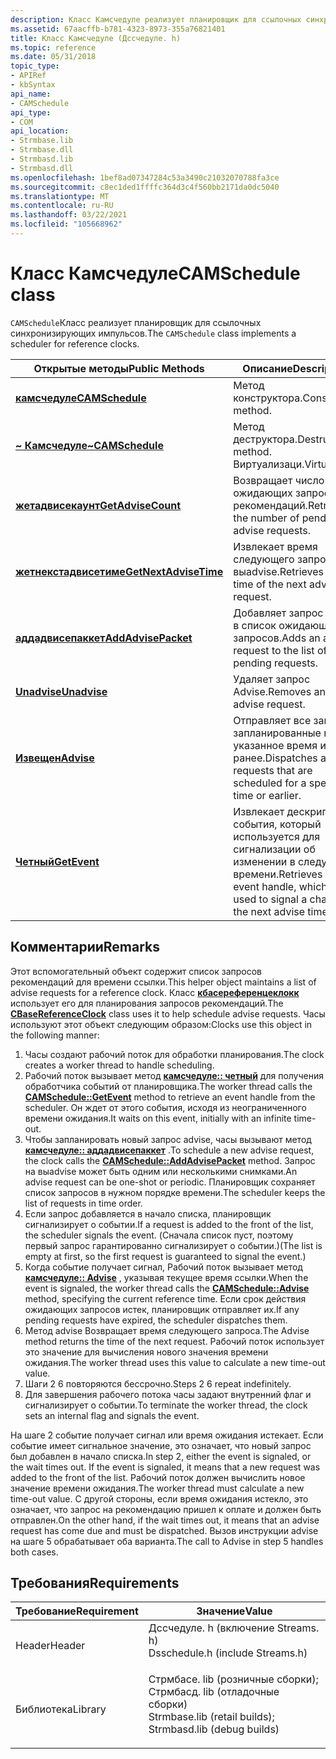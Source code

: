 ```yaml
---
description: Класс Камсчедуле реализует планировщик для ссылочных синхронизирующих импульсов.
ms.assetid: 67aacffb-b781-4323-8973-355a76821401
title: Класс Камсчедуле (Дссчедуле. h)
ms.topic: reference
ms.date: 05/31/2018
topic_type:
- APIRef
- kbSyntax
api_name:
- CAMSchedule
api_type:
- COM
api_location:
- Strmbase.lib
- Strmbase.dll
- Strmbasd.lib
- Strmbasd.dll
ms.openlocfilehash: 1bef8ad07347284c53a3490c21032070788fa3ce
ms.sourcegitcommit: c8ec1ded1ffffc364d3c4f560bb2171da0dc5040
ms.translationtype: MT
ms.contentlocale: ru-RU
ms.lasthandoff: 03/22/2021
ms.locfileid: "105668962"
---
```

# <a name="camschedule-class"></a><span data-ttu-id="16f27-103">Класс Камсчедуле</span><span class="sxs-lookup"><span data-stu-id="16f27-103">CAMSchedule class</span></span>

<span data-ttu-id="16f27-104">`CAMSchedule`Класс реализует планировщик для ссылочных синхронизирующих импульсов.</span><span class="sxs-lookup"><span data-stu-id="16f27-104">The `CAMSchedule` class implements a scheduler for reference clocks.</span></span>



| <span data-ttu-id="16f27-105">Открытые методы</span><span class="sxs-lookup"><span data-stu-id="16f27-105">Public Methods</span></span>                                             | <span data-ttu-id="16f27-106">Описание</span><span class="sxs-lookup"><span data-stu-id="16f27-106">Description</span></span>                                                                          |
|------------------------------------------------------------|--------------------------------------------------------------------------------------|
| [<span data-ttu-id="16f27-107">**камсчедуле**</span><span class="sxs-lookup"><span data-stu-id="16f27-107">**CAMSchedule**</span></span>](camschedule-camschedule.md)             | <span data-ttu-id="16f27-108">Метод конструктора.</span><span class="sxs-lookup"><span data-stu-id="16f27-108">Constructor method.</span></span>                                                                  |
| [<span data-ttu-id="16f27-109">**~ Камсчедуле**</span><span class="sxs-lookup"><span data-stu-id="16f27-109">**~CAMSchedule**</span></span>](camschedule--camschedule.md)           | <span data-ttu-id="16f27-110">Метод деструктора.</span><span class="sxs-lookup"><span data-stu-id="16f27-110">Destructor method.</span></span> <span data-ttu-id="16f27-111">Виртуализаци.</span><span class="sxs-lookup"><span data-stu-id="16f27-111">Virtual.</span></span>                                                          |
| [<span data-ttu-id="16f27-112">**жетадвисекаунт**</span><span class="sxs-lookup"><span data-stu-id="16f27-112">**GetAdviseCount**</span></span>](camschedule-getadvisecount.md)       | <span data-ttu-id="16f27-113">Возвращает число ожидающих запросов рекомендаций.</span><span class="sxs-lookup"><span data-stu-id="16f27-113">Retrieves the number of pending advise requests.</span></span>                                     |
| [<span data-ttu-id="16f27-114">**жетнекстадвисетиме**</span><span class="sxs-lookup"><span data-stu-id="16f27-114">**GetNextAdviseTime**</span></span>](camschedule-getnextadvisetime.md) | <span data-ttu-id="16f27-115">Извлекает время следующего запроса на выadvise.</span><span class="sxs-lookup"><span data-stu-id="16f27-115">Retrieves the time of the next advise request.</span></span>                                       |
| [<span data-ttu-id="16f27-116">**аддадвисепаккет**</span><span class="sxs-lookup"><span data-stu-id="16f27-116">**AddAdvisePacket**</span></span>](camschedule-addadvisepacket.md)     | <span data-ttu-id="16f27-117">Добавляет запрос advise в список ожидающих запросов.</span><span class="sxs-lookup"><span data-stu-id="16f27-117">Adds an advise request to the list of pending requests.</span></span>                              |
| [<span data-ttu-id="16f27-118">**Unadvise**</span><span class="sxs-lookup"><span data-stu-id="16f27-118">**Unadvise**</span></span>](camschedule-unadvise.md)                   | <span data-ttu-id="16f27-119">Удаляет запрос Advise.</span><span class="sxs-lookup"><span data-stu-id="16f27-119">Removes an advise request.</span></span>                                                           |
| [<span data-ttu-id="16f27-120">**Извещен**</span><span class="sxs-lookup"><span data-stu-id="16f27-120">**Advise**</span></span>](camschedule-advise.md)                       | <span data-ttu-id="16f27-121">Отправляет все запросы, запланированные на указанное время или ранее.</span><span class="sxs-lookup"><span data-stu-id="16f27-121">Dispatches all requests that are scheduled for a specified time or earlier.</span></span>          |
| [<span data-ttu-id="16f27-122">**Четный**</span><span class="sxs-lookup"><span data-stu-id="16f27-122">**GetEvent**</span></span>](camschedule-getevent.md)                   | <span data-ttu-id="16f27-123">Извлекает дескриптор события, который используется для сигнализации об изменении в следующем времени.</span><span class="sxs-lookup"><span data-stu-id="16f27-123">Retrieves an event handle, which is used to signal a change in the next advise time.</span></span> |



 

## <a name="remarks"></a><span data-ttu-id="16f27-124">Комментарии</span><span class="sxs-lookup"><span data-stu-id="16f27-124">Remarks</span></span>

<span data-ttu-id="16f27-125">Этот вспомогательный объект содержит список запросов рекомендаций для времени ссылки.</span><span class="sxs-lookup"><span data-stu-id="16f27-125">This helper object maintains a list of advise requests for a reference clock.</span></span> <span data-ttu-id="16f27-126">Класс [**кбасереференцеклокк**](cbasereferenceclock.md) использует его для планирования запросов рекомендаций.</span><span class="sxs-lookup"><span data-stu-id="16f27-126">The [**CBaseReferenceClock**](cbasereferenceclock.md) class uses it to help schedule advise requests.</span></span> <span data-ttu-id="16f27-127">Часы используют этот объект следующим образом:</span><span class="sxs-lookup"><span data-stu-id="16f27-127">Clocks use this object in the following manner:</span></span>

1.  <span data-ttu-id="16f27-128">Часы создают рабочий поток для обработки планирования.</span><span class="sxs-lookup"><span data-stu-id="16f27-128">The clock creates a worker thread to handle scheduling.</span></span>
2.  <span data-ttu-id="16f27-129">Рабочий поток вызывает метод [**камсчедуле:: четный**](camschedule-getevent.md) для получения обработчика событий от планировщика.</span><span class="sxs-lookup"><span data-stu-id="16f27-129">The worker thread calls the [**CAMSchedule::GetEvent**](camschedule-getevent.md) method to retrieve an event handle from the scheduler.</span></span> <span data-ttu-id="16f27-130">Он ждет от этого события, исходя из неограниченного времени ожидания.</span><span class="sxs-lookup"><span data-stu-id="16f27-130">It waits on this event, initially with an infinite time-out.</span></span>
3.  <span data-ttu-id="16f27-131">Чтобы запланировать новый запрос advise, часы вызывают метод [**камсчедуле:: аддадвисепаккет**](camschedule-addadvisepacket.md) .</span><span class="sxs-lookup"><span data-stu-id="16f27-131">To schedule a new advise request, the clock calls the [**CAMSchedule::AddAdvisePacket**](camschedule-addadvisepacket.md) method.</span></span> <span data-ttu-id="16f27-132">Запрос на выadvise может быть одним или несколькими снимками.</span><span class="sxs-lookup"><span data-stu-id="16f27-132">An advise request can be one-shot or periodic.</span></span> <span data-ttu-id="16f27-133">Планировщик сохраняет список запросов в нужном порядке времени.</span><span class="sxs-lookup"><span data-stu-id="16f27-133">The scheduler keeps the list of requests in time order.</span></span>
4.  <span data-ttu-id="16f27-134">Если запрос добавляется в начало списка, планировщик сигнализирует о событии.</span><span class="sxs-lookup"><span data-stu-id="16f27-134">If a request is added to the front of the list, the scheduler signals the event.</span></span> <span data-ttu-id="16f27-135">(Сначала список пуст, поэтому первый запрос гарантированно сигнализирует о событии.)</span><span class="sxs-lookup"><span data-stu-id="16f27-135">(The list is empty at first, so the first request is guaranteed to signal the event.)</span></span>
5.  <span data-ttu-id="16f27-136">Когда событие получает сигнал, Рабочий поток вызывает метод [**камсчедуле:: Advise**](camschedule-advise.md) , указывая текущее время ссылки.</span><span class="sxs-lookup"><span data-stu-id="16f27-136">When the event is signaled, the worker thread calls the [**CAMSchedule::Advise**](camschedule-advise.md) method, specifying the current reference time.</span></span> <span data-ttu-id="16f27-137">Если срок действия ожидающих запросов истек, планировщик отправляет их.</span><span class="sxs-lookup"><span data-stu-id="16f27-137">If any pending requests have expired, the scheduler dispatches them.</span></span>
6.  <span data-ttu-id="16f27-138">Метод advise Возвращает время следующего запроса.</span><span class="sxs-lookup"><span data-stu-id="16f27-138">The Advise method returns the time of the next request.</span></span> <span data-ttu-id="16f27-139">Рабочий поток использует это значение для вычисления нового значения времени ожидания.</span><span class="sxs-lookup"><span data-stu-id="16f27-139">The worker thread uses this value to calculate a new time-out value.</span></span>
7.  <span data-ttu-id="16f27-140">Шаги 2 6 повторяются бессрочно.</span><span class="sxs-lookup"><span data-stu-id="16f27-140">Steps 2 6 repeat indefinitely.</span></span>
8.  <span data-ttu-id="16f27-141">Для завершения рабочего потока часы задают внутренний флаг и сигнализирует о событии.</span><span class="sxs-lookup"><span data-stu-id="16f27-141">To terminate the worker thread, the clock sets an internal flag and signals the event.</span></span>

<span data-ttu-id="16f27-142">На шаге 2 событие получает сигнал или время ожидания истекает. Если событие имеет сигнальное значение, это означает, что новый запрос был добавлен в начало списка.</span><span class="sxs-lookup"><span data-stu-id="16f27-142">In step 2, either the event is signaled, or the wait times out. If the event is signaled, it means that a new request was added to the front of the list.</span></span> <span data-ttu-id="16f27-143">Рабочий поток должен вычислить новое значение времени ожидания.</span><span class="sxs-lookup"><span data-stu-id="16f27-143">The worker thread must calculate a new time-out value.</span></span> <span data-ttu-id="16f27-144">С другой стороны, если время ожидания истекло, это означает, что запрос на рекомендацию пришел к оплате и должен быть отправлен.</span><span class="sxs-lookup"><span data-stu-id="16f27-144">On the other hand, if the wait times out, it means that an advise request has come due and must be dispatched.</span></span> <span data-ttu-id="16f27-145">Вызов инструкции advise на шаге 5 обрабатывает оба варианта.</span><span class="sxs-lookup"><span data-stu-id="16f27-145">The call to Advise in step 5 handles both cases.</span></span>

## <a name="requirements"></a><span data-ttu-id="16f27-146">Требования</span><span class="sxs-lookup"><span data-stu-id="16f27-146">Requirements</span></span>



| <span data-ttu-id="16f27-147">Требование</span><span class="sxs-lookup"><span data-stu-id="16f27-147">Requirement</span></span> | <span data-ttu-id="16f27-148">Значение</span><span class="sxs-lookup"><span data-stu-id="16f27-148">Value</span></span> |
|--------------------|--------------------------------------------------------------------------------------------------------------------------------------------------------------------------------------------|
| <span data-ttu-id="16f27-149">Header</span><span class="sxs-lookup"><span data-stu-id="16f27-149">Header</span></span><br/>  | <dl> <span data-ttu-id="16f27-150"><dt>Дссчедуле. h (включение Streams. h)</dt></span><span class="sxs-lookup"><span data-stu-id="16f27-150"><dt>Dsschedule.h (include Streams.h)</dt></span></span> </dl>                                                                                |
| <span data-ttu-id="16f27-151">Библиотека</span><span class="sxs-lookup"><span data-stu-id="16f27-151">Library</span></span><br/> | <dl> <span data-ttu-id="16f27-152"><dt>Стрмбасе. lib (розничные сборки); </dt> <dt>Стрмбасд. lib (отладочные сборки)</dt></span><span class="sxs-lookup"><span data-stu-id="16f27-152"><dt>Strmbase.lib (retail builds); </dt> <dt>Strmbasd.lib (debug builds)</dt></span></span> </dl> |



 

 




